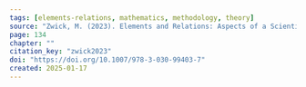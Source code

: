 ```yaml
---
tags: [elements-relations, mathematics, methodology, theory]
source: "Zwick, M. (2023). Elements and Relations: Aspects of a Scientific Metaphysics (Vol. 35). Springer International Publishing."
page: 134
chapter: ""
citation_key: "zwick2023"
doi: "https://doi.org/10.1007/978-3-030-99403-7"
created: 2025-01-17
---
```


